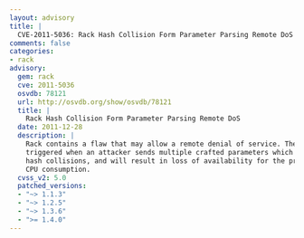 ```yaml
---
layout: advisory
title: |
  CVE-2011-5036: Rack Hash Collision Form Parameter Parsing Remote DoS
comments: false
categories:
- rack
advisory:
  gem: rack
  cve: 2011-5036
  osvdb: 78121
  url: http://osvdb.org/show/osvdb/78121
  title: |
    Rack Hash Collision Form Parameter Parsing Remote DoS
  date: 2011-12-28
  description: |
    Rack contains a flaw that may allow a remote denial of service. The issue is
    triggered when an attacker sends multiple crafted parameters which trigger
    hash collisions, and will result in loss of availability for the program via
    CPU consumption.
  cvss_v2: 5.0
  patched_versions:
  - "~> 1.1.3"
  - "~> 1.2.5"
  - "~> 1.3.6"
  - ">= 1.4.0"
---
```

